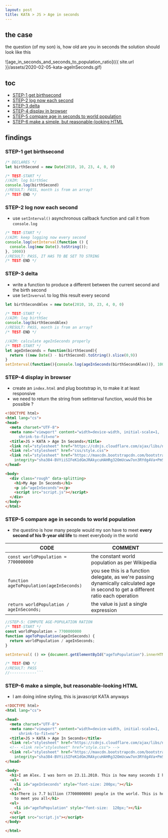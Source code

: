 ```yaml
---
layout: post
title: KATA > JS > Age in seconds
---
```

## the case	
the question (of my son) is, how old are you in seconds
the solution should look like this 

![age_in_seconds_and_seconds_to_population_ratio]({{ site.url }}/assets/2020-02-05-kata-ageInSeconds.gif)

## toc
<!-- TOC -->

- [STEP-1 get birthsecond](#step-1-get-birthsecond)
- [STEP-2 log now each second](#step-2-log-now-each-second)
- [STEP-3 delta](#step-3-delta)
- [STEP-4 display in browser](#step-4-display-in-browser)
- [STEP-5 compare age in seconds to world population](#step-5-compare-age-in-seconds-to-world-population)
- [STEP-6 make a simple, but reasonable-looking HTML](#step-6-make-a-simple-but-reasonable-looking-html)

<!-- /TOC -->

## findings
### STEP-1 get birthsecond

```js
/* DECLARES */
let birthSecond = new Date(2010, 10, 23, 4, 0, 0)

/* TEST-START */
//AIM: log birthSec
console.log(birthSecond)
//RESULT: PASS, month is from an array? 
/* TEST-END */
```

### STEP-2 log now each second
* use `setInterval()` asynchronous callback function and call it from `console.log`

```js
/* TEST-START */
//AIM: keep logging now every second
console.log(setInterval(function () {
  console.log(new Date().toString());
}, 1000))
//RESULT: PASS, IT HAS TO BE SET TO STRING
/* TEST-END */
```

### STEP-3 delta
* write a function to produce a different between the current second and the birth second
* use `SetInverval` to log this result every second

```js
let birthSecondAlex = new Date(2010, 10, 23, 4, 0, 0)

/* TEST-START */
//AIM: log birthSec
console.log(birthSecondAlex)
//RESULT: PASS, month is from an array? 
/* TEST-END */

//AIM: calculate ageInSeconds properly
/* TEST-START */
let ageInSeconds = function(birthSecond){
  return ((new Date() - birthSecond).toString().slice(0,9))
}
setInterval(function(){console.log(ageInSeconds(birthSecondAlex))}, 1000);
```

### STEP-4 display in browser
* create an `index.html` and plug bootstrap in, to make it at least responsive
* we need to return the string from setInterval function, would this be possible ? 

```html
<!DOCTYPE html>
<html lang="cs">
<head>
  <meta charset="UTF-8">
  <meta name="viewport" content="width=device-width, initial-scale=1,
      shrink-to-fit=no">
  <title>JS > KATA > Age In Seconds</title>
  <link rel="stylesheet" href="https://cdnjs.cloudflare.com/ajax/libs/normalize/5.0.0/normalize.min.css">
  <link rel="stylesheet" href="css/style.css">
  <link rel="stylesheet" href="https://maxcdn.bootstrapcdn.com/bootstrap/3.3.7/css/bootstrap.min.css"
    integrity="sha384-BVYiiSIFeK1dGmJRAkycuHAHRg32OmUcww7on3RYdg4Va+PmSTsz/K68vbdEjh4u" crossorigin="anonymous" />
</head>

<body>
  <div class="rough" data-splitting>
    <h1>My Age In Seconds</h1>
    <p id="ageInSeconds"></p>
    <script src="script.js"></script>
  </div>
</body>
</html>
```

### STEP-5 compare age in seconds to world population
* the questino is how many people would my son have to meet **every second of his 9-year old life** to meet everybody in the world

CODE                                       | COMMENT
-------------------------------------------|-----------------------------------------------------------------------------------------------------------------------------------
`const worldPopulation = 7700000000`       | the constant world population as per Wikipedia
`function ageToPopulation(ageInSeconds)`   | you see this is a function delegate, as we're passing dynamically calculated age in second to get a different ratio each operation
`return worldPopulation / ageInSeconds;  ` | the value is just a single expression

```js
//STEP-5: COMPUTE AGE-POPULATION RATION
/* TEST-START */
const worldPopulation = 7700000000
function ageToPopulation(ageInSeconds) {
  return worldPopulation / ageInSeconds;  
}

setInterval( () => {document.getElementById("ageToPopulation").innerHTML = ageToPopulation((ageInSeconds(birthSecondAlex)))}, 1000);

/* TEST-END */
//RESULT: PASS
//------------```
```

### STEP-6 make a simple, but reasonable-looking HTML
* I am doing inline styling, this is javascript KATA anyways

```html
<!DOCTYPE html>
<html lang="cs">

<head>
  <meta charset="UTF-8">
  <meta name="viewport" content="width=device-width, initial-scale=1,
      shrink-to-fit=no">
  <title>JS > KATA > Age In Seconds</title>
  <link rel="stylesheet" href="https://cdnjs.cloudflare.com/ajax/libs/normalize/5.0.0/normalize.min.css">
  <!-- <link rel="stylesheet" href="style.css"> -->
  <link rel="stylesheet" href="https://maxcdn.bootstrapcdn.com/bootstrap/3.3.7/css/bootstrap.min.css"
    integrity="sha384-BVYiiSIFeK1dGmJRAkycuHAHRg32OmUcww7on3RYdg4Va+PmSTsz/K68vbdEjh4u" crossorigin="anonymous" />
</head>

<body>
  <h1>I am Alex. I was born on 23.11.2010. This is how many seconds I have been alive</h1>
  <ul>
    <li id="ageInSeconds" style="font-size: 200px;"></li>
  </ul>
  <h1>There is 7.7 billion (7700000000) people in the world. This is how many people-per-second I need to meet in order
    to meet you all</h1>
  <ul>
    <li id="ageToPopulation" style="font-size:  120px;"></li>
  </ul>
  <script src="script.js"></script>
</body>

</html>
```
